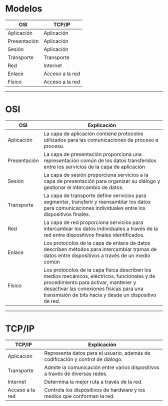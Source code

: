 # Modelos

| OSI          | TCP/IP          |
| ------------ | --------------- |
| Aplicación   | Aplicación      |
| Presentación | Aplicación      |
| Sesión       | Aplicación      |
| Transporte   | Transporte      |
| Red          | Internet        |
| Enlace       | Acceso a la red |
| Físico       | Acceso a la red |

---
# OSI

| OSI          | Explicación                                                                                                                                                                                                                              |
| ------------ | ---------------------------------------------------------------------------------------------------------------------------------------------------------------------------------------------------------------------------------------- |
| Aplicación   | La capa de aplicación contiene protocolos utilizados para las comunicaciones de proceso a proceso.                                                                                                                                       |
| Presentación | La capa de presentación proporciona una representación común de los datos transferidos entre los servicios de la capa de aplicación                                                                                                      |
| Sesión       | La capa de sesión proporciona servicios a la capa de presentación para organizar su diálogo y gestionar el intercambio de datos.                                                                                                         |
| Transporte   | La capa de transporte define servicios para segmentar, transferir y reensamblar los datos para comunicaciones individuales entre los dispositivos finales.                                                                               |
| Red          | La capa de red proporciona servicios para intercambiar los datos individuales a través de la red entre dispositivos finales identificados.                                                                                               |
| Enlace       | Los protocolos de la capa de enlace de datos describen métodos para intercambiar tramas de datos entre dispositivos a través de un medio común                                                                                           |
| Físico       | Los protocolos de la capa física describen los medios mecánicos, eléctricos, funcionales y de procedimiento para activar, mantener y desactivar las conexiones físicas para una transmisión de bits hacia y desde un dispositivo de red. |

---

# TCP/IP


| TCP/IP          | Explicación                                                                    |
| --------------- | ------------------------------------------------------------------------------ |
| Aplicación      | Representa datos para el usuario, además de codificación y control de diálogo. |
| Transporte      | Admite la comunicación entre varios dispositivos a través de diversas redes.   |
| Internet        | Determina la mejor ruta a través de la red.                                    |
| Acceso a la red | Controla los dispositivos de hardware y los medios que conforman la red.       |
